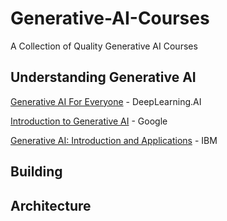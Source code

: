 # Generative-AI-Courses
A Collection of Quality Generative AI Courses

## Understanding Generative AI

[Generative AI For Everyone](https://www.coursera.org/learn/generative-ai-for-everyone) - DeepLearning.AI

[Introduction to Generative AI](https://www.coursera.org/learn/introduction-to-generative-ai) - Google

[Generative AI: Introduction and Applications](https://www.coursera.org/learn/generative-ai-introduction-and-applications) - IBM

## Building

## Architecture
